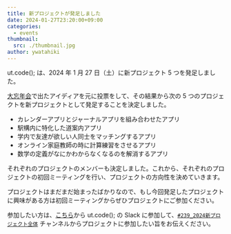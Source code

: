 ```yaml
---
title: 新プロジェクトが発足しました
date: 2024-01-27T23:20:00+09:00
categories:
  - events
thumbnail:
  src: ./thumbnail.jpg
author: ywatahiki
---
```


ut.code(); は、2024 年 1 月 27 日（土）に新プロジェクト 5 つを発足しました。

[大忘年会](/articles/kick-off-party-2023-report/)で出たアイディアを元に投票をして、その結果から次の 5 つのプロジェクトを新プロジェクトとして発足することを決定しました。

- カレンダーアプリとジャーナルアプリを組み合わせたアプリ
- 駅構内に特化した道案内アプリ
- 学内で友達が欲しい人同士をマッチングするアプリ
- オンライン家庭教師の時に計算練習をさせるアプリ
- 数学の定義がなにかわからなくなるのを解消するアプリ

それぞれのプロジェクトのメンバーも決定しました。これから、それぞれのプロジェクトの初回ミーティングを行い、プロジェクトの方向性を決めていきます。

プロジェクトはまだまだ始まったばかりなので、もし今回発足したプロジェクトに興味がある方は初回ミーティングからぜひプロジェクトにご参加ください。

参加したい方は、[こちら](/join)から ut.code(); の Slack に参加して、[`#239_2024新プロジェクト全体`](https://utcode.slack.com/archives/C06FJ5EBSR4) チャンネルからプロジェクトに参加したい旨をお伝えください。

